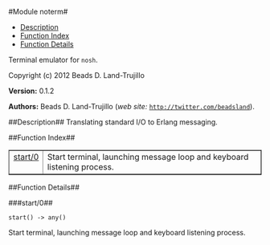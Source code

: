 

#Module noterm#
* [Description](#description)
* [Function Index](#index)
* [Function Details](#functions)


Terminal emulator for `nosh`.



Copyright (c) 2012 Beads D. Land-Trujillo

__Version:__ 0.1.2

__Authors:__ Beads D. Land-Trujillo (_web site:_ [`http://twitter.com/beadsland`](http://twitter.com/beadsland)).<a name="description"></a>

##Description##
  Translating standard I/O to Erlang messaging.<a name="index"></a>

##Function Index##


<table width="100%" border="1" cellspacing="0" cellpadding="2" summary="function index"><tr><td valign="top"><a href="#start-0">start/0</a></td><td>Start terminal, launching message loop and keyboard listening process.</td></tr></table>


<a name="functions"></a>

##Function Details##

<a name="start-0"></a>

###start/0##




`start() -> any()`



Start terminal, launching message loop and keyboard listening process.